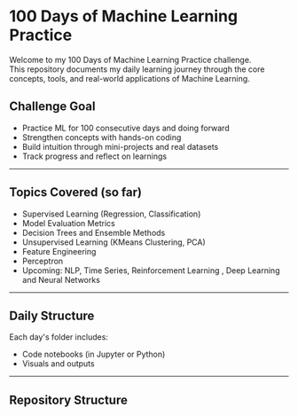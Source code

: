 # 100 Days of Machine Learning Practice

Welcome to my 100 Days of Machine Learning Practice challenge.  
This repository documents my daily learning journey through the core concepts, tools, and real-world applications of Machine Learning.

## Challenge Goal

- Practice ML for 100 consecutive days and doing forward
- Strengthen concepts with hands-on coding
- Build intuition through mini-projects and real datasets
- Track progress and reflect on learnings

---

## Topics Covered (so far)
- Supervised Learning (Regression, Classification)
- Model Evaluation Metrics
- Decision Trees and Ensemble Methods
- Unsupervised Learning (KMeans Clustering, PCA)
- Feature Engineering
- Perceptron
- Upcoming: NLP, Time Series, Reinforcement Learning , Deep Learning and Neural Networks

---

## Daily Structure
Each day's folder includes:
- Code notebooks (in Jupyter or Python)
- Visuals and outputs

---

## Repository Structure
